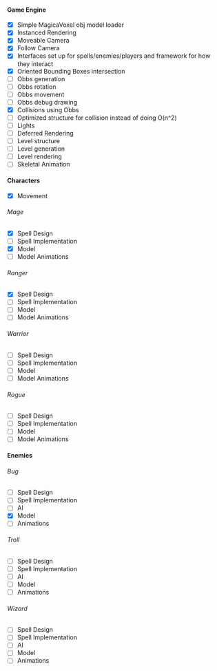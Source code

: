 #### Game Engine
- [x] Simple MagicaVoxel obj model loader
- [x] Instanced Rendering
- [x] Moveable Camera
- [x] Follow Camera
- [x] Interfaces set up for spells/enemies/players and framework for how they interact
- [x] Oriented Bounding Boxes intersection
- [ ] Obbs generation
- [ ] Obbs rotation
- [ ] Obbs movement
- [ ] Obbs debug drawing
- [x] Collisions using Obbs
- [ ] Optimized structure for collision instead of doing O(n^2)
- [ ] Lights
- [ ] Deferred Rendering
- [ ] Level structure
- [ ] Level generation
- [ ] Level rendering
- [ ] Skeletal Animation

#### Characters
- [x] Movement

###### Mage
- [x] Spell Design
- [ ] Spell Implementation
- [x] Model
- [ ] Model Animations

###### Ranger
- [x] Spell Design
- [ ] Spell Implementation
- [ ] Model
- [ ] Model Animations

###### Warrior
- [ ] Spell Design
- [ ] Spell Implementation
- [ ] Model
- [ ] Model Animations

###### Rogue
- [ ] Spell Design
- [ ] Spell Implementation
- [ ] Model
- [ ] Model Animations

#### Enemies

###### Bug
- [ ] Spell Design
- [ ] Spell Implementation
- [ ] AI
- [x] Model
- [ ] Animations

###### Troll
- [ ] Spell Design
- [ ] Spell Implementation
- [ ] AI
- [ ] Model
- [ ] Animations

###### Wizard
- [ ] Spell Design
- [ ] Spell Implementation
- [ ] AI
- [ ] Model
- [ ] Animations
